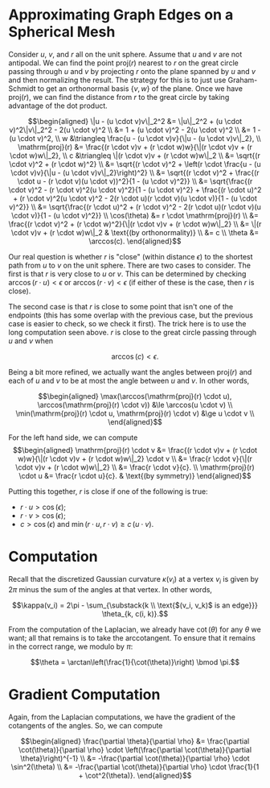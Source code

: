 # Approximating Graph Edges on a Spherical Mesh

Consider $u$, $v$, and $r$ all on the unit sphere. Assume that $u$ and $v$ are not antipodal. We can find the point $\mathrm{proj}(r)$ nearest to $r$ on the great circle passing through $u$ and $v$ by projecting $r$ onto the plane spanned by $u$ and $v$ and then normalizing the result. The strategy for this is to just use Graham-Schmidt to get an orthonormal basis $\{v, w\}$ of the plane. Once we have $\mathrm{proj}(r)$, we can find the distance from $r$ to the great circle by taking advantage of the dot product.

$$\begin{aligned}
    \|u - (u \cdot v)v\|_2^2 &= \|u\|_2^2 + (u \cdot v)^2\|v\|_2^2 - 2(u \cdot v)^2 \\
        &= 1 + (u \cdot v)^2 - 2(u \cdot v)^2 \\
        &= 1 - (u \cdot v)^2, \\
    w &\triangleq \frac{u - (u \cdot v)v}{\|u - (u \cdot v)v\|_2}, \\
    \mathrm{proj}(r) &= \frac{(r \cdot v)v + (r \cdot w)w}{\|(r \cdot v)v + (r \cdot w)w\|_2}, \\
    c &\triangleq \|(r \cdot v)v + (r \cdot w)w\|_2 \\
        &= \sqrt{(r \cdot v)^2 + (r \cdot w)^2} \\
        &= \sqrt{(r \cdot v)^2 + \left(r \cdot \frac{u - (u \cdot v)v}{\|u - (u \cdot v)v\|_2}\right)^2} \\
        &= \sqrt{(r \cdot v)^2 + \frac{(r \cdot u - (r \cdot v)(u \cdot v))^2}{1 - (u \cdot v)^2}} \\
        &= \sqrt{\frac{(r \cdot v)^2 - (r \cdot v)^2(u \cdot v)^2}{1 - (u \cdot v)^2} + \frac{(r \cdot u)^2 + (r \cdot v)^2(u \cdot v)^2 - 2(r \cdot u)(r \cdot v)(u \cdot v)}{1 - (u \cdot v)^2}} \\
        &= \sqrt{\frac{(r \cdot u)^2 + (r \cdot v)^2 - 2(r \cdot u)(r \cdot v)(u \cdot v)}{1 - (u \cdot v)^2}} \\
     \cos(\theta) &= r \cdot \mathrm{proj}(r) \\
        &= \frac{(r \cdot v)^2 + (r \cdot w)^2}{\|(r \cdot v)v + (r \cdot w)w\|_2} \\
        &= \|(r \cdot v)v + (r \cdot w)w\|_2 & \text{(by orthonormality)} \\
        &= c \\
    \theta &= \arccos(c).
\end{aligned}$$

Our real question is whether $r$ is "close" (within distance $\epsilon$) to the shortest path from $u$ to $v$ on the unit sphere. There are two cases to consider. The first is that $r$ is very close to $u$ or $v$. This can be determined by checking $\arccos(r \cdot u) < \epsilon$ or $\arccos(r \cdot v) < \epsilon$ (if either of these is the case, then $r$ is close).

The second case is that $r$ is close to some point that isn't one of the endpoints (this has some overlap with the previous case, but the previous case is easier to check, so we check it first). The trick here is to use the long computation seen above. $r$ is close to the great circle passing through $u$ and $v$ when

$$\arccos(c) < \epsilon.$$

Being a bit more refined, we actually want the angles between $\mathrm{proj}(r)$ and each of $u$ and $v$ to be at most the angle between $u$ and $v$. In other words,

$$\begin{aligned}
    \max(\arccos(\mathrm{proj}(r) \cdot u), \arccos(\mathrm{proj}(r) \cdot v)) &\le \arccos(u \cdot v) \\
    \min(\mathrm{proj}(r) \cdot u, \mathrm{proj}(r) \cdot v) &\ge u \cdot v \\
\end{aligned}$$

For the left hand side, we can compute
$$\begin{aligned}
    \mathrm{proj}(r) \cdot v &= \frac{(r \cdot v)v + (r \cdot w)w}{\|(r \cdot v)v + (r \cdot w)w\|_2} \cdot v \\
        &= \frac{r \cdot v}{\|(r \cdot v)v + (r \cdot w)w\|_2} \\
        &= \frac{r \cdot v}{c}. \\
    \mathrm{proj}(r) \cdot u &= \frac{r \cdot u}{c}. & \text{(by symmetry)}
\end{aligned}$$

Putting this together, $r$ is close if one of the following is true:
* $r \cdot u > \cos(\epsilon)$;
* $r \cdot v > \cos(\epsilon)$;
* $c > \cos(\epsilon)$ and $\min(r \cdot u, r \cdot v) \ge c\,(u \cdot v)$.

# Computation
Recall that the discretized Gaussian curvature $\kappa(v_i)$ at a vertex $v_i$ is given by $2\pi$ minus the sum of the angles at that vertex. In other words,

$$\kappa(v_i) = 2\pi - \sum_{\substack{k \\ \text{$(v_i, v_k)$ is an edge}}} \theta_{k, c(i, k)}.$$

From the computation of the Laplacian, we already have $\cot(\theta)$ for any $\theta$ we want; all that remains is to take the arccotangent. To ensure that it remains in the correct range, we modulo by $\pi$:

$$\theta = \arctan\left(\frac{1}{\cot(\theta)}\right) \bmod \pi.$$

# Gradient Computation
Again, from the Laplacian computations, we have the gradient of the cotangents of the angles. So, we can compute

$$\begin{aligned}
    \frac{\partial \theta}{\partial \rho} &= \frac{\partial \cot(\theta)}{\partial \rho} \cdot \left(\frac{\partial \cot(\theta)}{\partial \theta}\right)^{-1} \\
        &= -\frac{\partial \cot(\theta)}{\partial \rho} \cdot \sin^2(\theta) \\
        &= -\frac{\partial \cot(\theta)}{\partial \rho} \cdot \frac{1}{1 + \cot^2(\theta)}.
\end{aligned}$$
